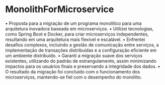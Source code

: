 # MonolithForMicroservice

• Proposta para a migração de um programa monolítico para uma arquitetura inovadora baseada em microserviços.
• Utilizei tecnologias, como Spring Boot e Docker, para criar microserviços independentes, resultando em uma arquitetura mais flexível e escalável.
• Enfrentei desafios complexos, incluindo a gestão de comunicação entre serviços, a implementação de transações distribuídas e a configuração eficiente em um ambiente distribuído.
• Garanti a migração suave dos serviços existentes, utilizando do padrão de estrangulamento, assim minimizando impactos para os usuários finais e preservando a integridade dos dados.
• O resultado da migração foi concluído com o funcionamento dos microserviços, mantendo-se fiel com o desempenho do monólito.
